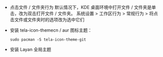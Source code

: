 - 点击文件 / 文件夹行为
  默认情况下，KDE 桌面环境中打开文件 / 文件夹是单击，改为双击打开文件 / 文件夹。
  系统设置 > 工作区行为 > 常规行为 > 将点击文件或文件夹时的选项改为选中它们

- 安装 tela-icon-themecn / aur 图标主题：

  ```
  sudo pacman -S tela-icon-theme-git
  ```

- 安装 Layan 全局主题